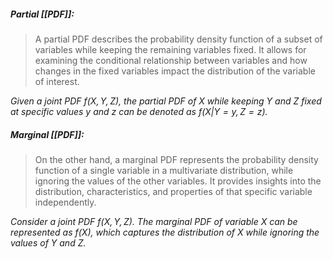 ##### Partial [[PDF]]:
>A partial PDF describes the probability density function of a subset of variables while keeping the remaining variables fixed. It allows for examining the conditional relationship between variables and how changes in the fixed variables impact the distribution of the variable of interest.

*Given a joint PDF $f(X, Y, Z)$, the partial PDF of $X$ while keeping $Y$ and $Z$ fixed at specific values $y$ and $z$ can be denoted as $f(X|Y=y, Z=z)$.*

##### Marginal [[PDF]]:
>On the other hand, a marginal PDF represents the probability density function of a single variable in a multivariate distribution, while ignoring the values of the other variables. It provides insights into the distribution, characteristics, and properties of that specific variable independently.

*Consider a joint PDF $f(X, Y, Z)$. The marginal PDF of variable $X$ can be represented as $f(X)$, which captures the distribution of $X$ while ignoring the values of $Y$ and $Z$.*
